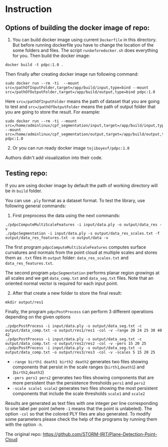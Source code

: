 # Instruction
## Options of building the docker image of repo:

1) You can build docker image using current `Dockerfile` in this directory. But before running dockerfile you have to change the location of the some folders and files. The script `runbeforedocker.sh` does everything for you. Then build the docker image:
```
docker build -t pdpc:1.0 .
```

Then finally after creating docker image run following command:

```sudo docker run --rm -ti  --mount src=/pathOfInputFolder,target=/app/build/input,type=bind --mount src=/pathOfOutputFolder,target=/app/build/output,type=bind pdpc:1.0```

Here `src=/pathOfInputFolder` means the path of dataset that you are going to test and `src=/pathOfOutputFolder` means the path of output folder that you are going to store the result. For example:
```
sudo docker run --rm -ti --mount src=/home/adminlinux/cpf_segmentation/input,target=/app/build/input,type=bind --mount src=/home/adminlinux/cpf_segmentation/output,target=/app/build/output,type=bind pdpc:1.0
```

2) Or you can run ready docker image `tojiboyevf/pdpc:1.0`

Authors didn't add visualization into their code.

## Testing repo:

If you are using docker image by default the path of working directory will be in `build` folder.

You can use `.ply` format as a dataset format. To test the library, use following general commands:

1) First preprocess the data using the next commands:

```
./pdpcComputeMultiScaleFeatures -i input/data.ply -o output/data_res -v
./pdpcSegmentation -i input/data.ply -s output/data_res_scales.txt -f output/data_res_features.txt -o output/data -v
```

The first program `pdpcComputeMultiScaleFeatures` computes surface curvatures and normals from the point cloud at multiple scales and stores them as `.txt` files in `output` folder: `data_res_scales.txt` and `data_res_features.txt`.

The second program `pdpcSegmentation` performs planar region growings at all scales and we get  `data_comp.txt` and `data_seg.txt` files.
Note that an oriented normal vector is required for each input point. 

2) After that create a new folder to store the final result:
```
mkdir output/res1
```
Finally, the program `pdpcPostProcess` can perform 3 different operations depending on the given options
```
./pdpcPostProcess -i input/data.ply -s output/data_seg.txt -c output/data_comp.txt -o output/res1/res1 -col -v -range 20 24 25 30 40 42
./pdpcPostProcess -i input/data.ply -s output/data_seg.txt -c output/data_comp.txt -o output/res2/res2 -col -v -pers 15 20 25
./pdpcPostProcess -i input/data.ply -s output/data_seg.txt -c output/data_comp.txt -o output/res3/res3 -col -v -scales 5 15 20 25
```
- `-range birth1 death1 birth2 death2` generates two files showing components that persist in the scale ranges (`birth1`,`death1`) and (`birth2`,`death2`)
- `-pers pers1 pers2` generates two files showing components that are more persistent than the persistence thresholds `pers1` and `pers2`
- `-scale scale1 scale2` generates two files showing the most persistent components that include the scale thresholds `scale1` and `scale2`

Results are generated as text files with one integer per line corresponding to one label per point (where `-1` means that the point is unlabeled). 
The option `-col` so that the colored PLY files are also generated. 
To modify some parameters please check the help of the programs by running them with the option `-h`.

The original repo: https://github.com/STORM-IRIT/Plane-Detection-Point-Cloud
